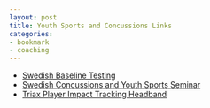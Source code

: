 ```yaml
---
layout: post
title: Youth Sports and Concussions Links
categories:
- bookmark
- coaching
---
```


* [Swedish Baseline Testing](http://www.swedish.org/services/swedish-spine-sports-musculoskeletal-medicine/services/sports-concussion-clinic/baseline-testing)
* [Swedish Concussions and Youth Sports Seminar](https://www.eventsvc.com/swedishhealth/event/cc0d2007-5fb7-485c-80b5-b5f91b62e8af)
* [Triax Player Impact Tracking Headband](http://triaxtec.com/sim-p/)